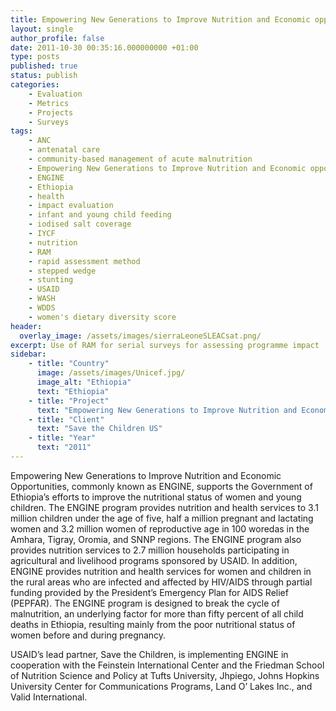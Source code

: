 ```yaml
---
title: Empowering New Generations to Improve Nutrition and Economic opportunities
layout: single
author_profile: false
date: 2011-10-30 00:35:16.000000000 +01:00
type: posts
published: true
status: publish
categories:
    - Evaluation
    - Metrics
    - Projects
    - Surveys
tags:
    - ANC
    - antenatal care
    - community-based management of acute malnutrition
    - Empowering New Generations to Improve Nutrition and Economic opportunities
    - ENGINE
    - Ethiopia
    - health
    - impact evaluation
    - infant and young child feeding
    - iodised salt coverage
    - IYCF
    - nutrition
    - RAM
    - rapid assessment method
    - stepped wedge
    - stunting
    - USAID
    - WASH
    - WDDS
    - women's dietary diversity score
header:
  overlay_image: /assets/images/sierraLeoneSLEACsat.png/
excerpt: Use of RAM for serial surveys for assessing programme impact
sidebar:
    - title: "Country"
      image: /assets/images/Unicef.jpg/
      image_alt: "Ethiopia"
      text: "Ethiopia"
    - title: "Project"
      text: "Empowering New Generations to Improve Nutrition and Economic Opportunities"
    - title: "Client"
      text: "Save the Children US"
    - title: "Year"
      text: "2011"
---
```


Empowering New Generations to Improve Nutrition and Economic Opportunities, commonly known as ENGINE, supports the Government of Ethiopia’s efforts to improve the nutritional status of women and young children. The ENGINE program provides nutrition and health services to 3.1 million children under the age of five, half a million pregnant and lactating women and 3.2 million women of reproductive age in 100 woredas in the Amhara, Tigray, Oromia, and SNNP regions. The ENGINE program also provides nutrition services to 2.7 million households participating in agricultural and livelihood programs sponsored by USAID. In addition, ENGINE provides nutrition and health services for women and children in the rural areas who are infected and affected by HIV/AIDS through partial funding provided by the President’s Emergency Plan for AIDS Relief (PEPFAR). The ENGINE program is designed to break the cycle of malnutrition, an underlying factor for more than fifty percent of all child deaths in Ethiopia, resulting mainly from the poor nutritional status of women before and during pregnancy.

USAID’s lead partner, Save the Children, is implementing ENGINE in cooperation with the Feinstein International Center and the Friedman School of Nutrition Science and Policy at Tufts University, Jhpiego, Johns Hopkins University Center for Communications Programs, Land O’ Lakes Inc., and Valid International.

<br/>
<br/>